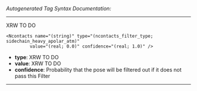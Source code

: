_Autogenerated Tag Syntax Documentation:_

---
XRW TO DO

```
<Ncontacts name="(string)" type="(ncontacts_filter_type; sidechain_heavy_apolar_atm)"
         value="(real; 0.0)" confidence="(real; 1.0)" />
```

-   **type**: XRW TO DO
-   **value**: XRW TO DO
-   **confidence**: Probability that the pose will be filtered out if it does not pass this Filter

---

